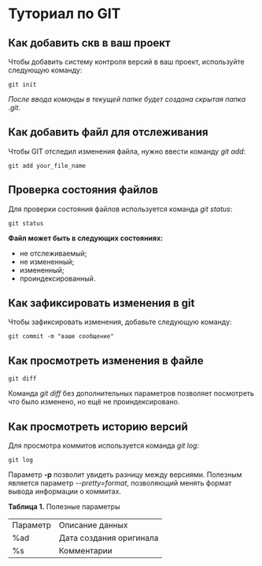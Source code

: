 # Туториал по GIT

## Как добавить скв в ваш проект

Чтобы добавить систему контроля версий в ваш проект, используйте следующую команду:

```
git init
```
*После ввода команды в текущей папке будет создана скрытая папка .git*.

## Как добавить файл для отслеживания

Чтобы GIT отследил изменения файла, нужно ввести команду *git add*:
```
git add your_file_name
```

## Проверка состояния файлов
Для проверки состояния файлов используется команда *git status*:
```
git status
```
**Файл может быть в следующих состояниях:**
* не отслеживаемый;
* не измененный;
* измененный;
* проиндексированный.

## Как зафиксировать изменения в git

Чтобы зафиксировать изменения, добавьте следующую команду:
```
git commit -m "ваше сообщение"
```

## Как просмотреть изменения в файле

```
git diff
```
Команда *git diff* без дополнительных параметров позволяет посмотреть что было изменено, но ещё не проиндексировано.

## Как просмотреть историю версий

Для просмотра коммитов используется команда *git log*:
```
git log
```
Параметр **-p** позволит увидеть разницу между версиями.
Полезным является параметр *--pretty=format*, позволяющий менять формат вывода информации о коммитах.

**Таблица 1.** Полезные параметры
<html>
    <table>
        <tr>
        <td>Параметр</td> <td>Описание данных </td>
        </tr>
        <tr>
        <td>%ad</td>    <td> Дата создания оригинала </td>
        <tr>
        <td>%s</td>    <td> Комментарии </td>
        </tr>
    </table>
</html>
